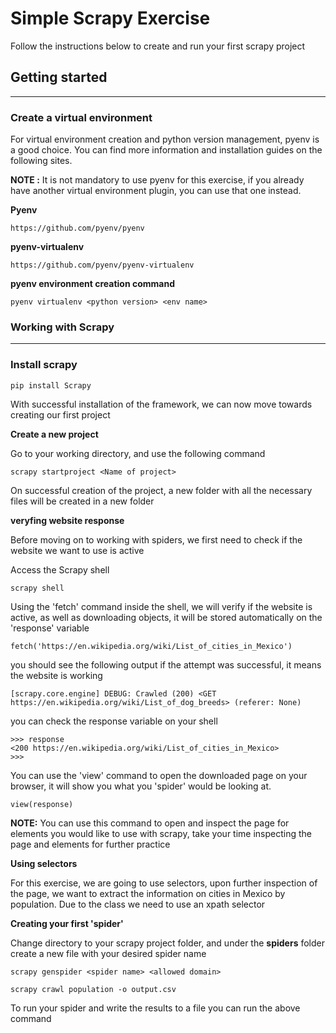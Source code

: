 
# Simple Scrapy Exercise

Follow the instructions below to create and run your first scrapy project

## Getting started
--------

### Create a virtual environment 

For virtual environment creation and python version management, pyenv is a good choice. 
You can find more information and installation guides on the following sites.

**NOTE :** It is not mandatory to use pyenv for this exercise, if you already have another virtual environment plugin, you can use that one instead.


**Pyenv** 

~~~
https://github.com/pyenv/pyenv
~~~

**pyenv-virtualenv**

~~~
https://github.com/pyenv/pyenv-virtualenv
~~~

**pyenv environment creation command**

~~~
pyenv virtualenv <python version> <env name>
~~~

### Working with Scrapy
----------
### Install scrapy

~~~
pip install Scrapy
~~~

With successful installation of the framework, we can now move towards creating our first project

**Create a new project**

Go to your working directory, and use the following command
~~~
scrapy startproject <Name of project>
~~~

On successful creation of the project, a new folder with all the necessary files will be created in a new folder

**veryfing website response**

Before moving on to working with spiders, we first need to check if the website we want to use is active

Access the Scrapy shell
~~~
scrapy shell
~~~

Using the 'fetch' command inside the shell, we will verify if the website is active, as well as downloading objects, it will be stored automatically on the 'response' variable

~~~
fetch('https://en.wikipedia.org/wiki/List_of_cities_in_Mexico')
~~~

you should see the following output if the attempt was successful, it means the website is working

~~~
[scrapy.core.engine] DEBUG: Crawled (200) <GET https://en.wikipedia.org/wiki/List_of_dog_breeds> (referer: None)
~~~

you can check the response variable on your shell

~~~
>>> response
<200 https://en.wikipedia.org/wiki/List_of_cities_in_Mexico>
>>> 
~~~

You can use the 'view' command to open the downloaded page on your browser, it will show you what you 'spider' would be looking at.

~~~
view(response)
~~~

**NOTE:** You can use this command to open and inspect the page for elements you would like to use with scrapy, take your time inspecting the page and elements for further practice

**Using selectors**

For this exercise, we are going to use selectors, upon further inspection of the page, we want to extract the information on cities in Mexico by population. Due to the class we need to use an xpath selector

**Creating your first 'spider'**

Change directory to your scrapy project folder, and under the **spiders** folder create a new file with your desired spider name

~~~
scrapy genspider <spider name> <allowed domain>
~~~

~~~
scrapy crawl population -o output.csv
~~~
To run your spider and write the results to a file you can run the above command

